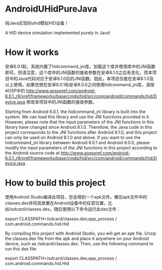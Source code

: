 # AndroidUHidPureJava
纯Java实现的uhid模拟HID设备！



A HID device simulation implemented purely in Java!

# How it works
安卓6.0.1起，系统内置了hidcommand_jni库。加载这个库并使用库中的JNI函数即可。但请注意，这个库中的JNI函数的接收参数在安卓8.1.0之后有变化，而本项目中的Java代码对应于安卓8.1.0后的JNI函数。因此，本项目仅能在安卓8.1.0及以上使用。如果您想在安卓6.0.1和安卓8.0.0之间使用hidcommand_jni库，请按AOSP中的 http://www.aospxref.com/android-6.0.1_r9/xref/frameworks/base/cmds/hid/src/com/android/commands/hid/Device.java 修改本项目中的JNI函数的接收参数。




Starting from Android 6.0.1, the hidcommand_jni library is built into the system. We can load this library and use the JNI functions provided in it. However, please note that the input parameters of the JNI functions in this library have changed since Android 8.1.0. Therefore, the Java code in this project corresponds to the JNI functions after Android 8.1.0, and this project can only be used on Android 8.1.0 and above. If you want to use the hidcommand_jni library between Android 6.0.1 and Android 8.0.0, please modify the input parameters of the JNI functions in this project according to the Android source code at http://www.aospxref.com/android-6.0.1_r9/xref/frameworks/base/cmds/hid/src/com/android/commands/hid/Device.java .

# How to build this project
使用Android Studio编译此项目，您会得到一个apk文件。解压apk文件中的classes.dex并将其放置在Android设备中的任意位置，比如/sdcard/classes.dex。随后使用以下命令运行此dex文件：

export CLASSPATH=/sdcard/classes.dex;app_process / com.android.commands.hid.Hid



By compiling this project with Android Studio, you will get an apk file. Unzip the classes.dex file from the apk and place it anywhere on your Android device, such as /sdcard/classes.dex. Then, use the following command to run this dex file:

export CLASSPATH=/sdcard/classes.dex;app_process / com.android.commands.hid.Hid
